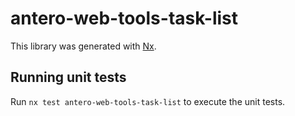 # antero-web-tools-task-list

This library was generated with [Nx](https://nx.dev).

## Running unit tests

Run `nx test antero-web-tools-task-list` to execute the unit tests.
